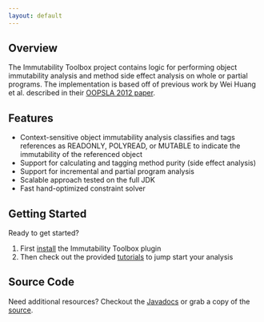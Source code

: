```yaml
---
layout: default
---
```


## Overview
The Immutability Toolbox project contains logic for performing object immutability analysis and method side effect analysis on whole or partial programs. The implementation is based off of previous work by Wei Huang et al. described in their [OOPSLA 2012 paper](https://huangw5.github.io/docs/oopsla12.pdf).

## Features
- Context-sensitive object immutability analysis classifies and tags references as READONLY, POLYREAD, or MUTABLE to indicate the immutability of the referenced object
- Support for calculating and tagging method purity (side effect analysis)
- Support for incremental and partial program analysis
- Scalable approach tested on the full JDK
- Fast hand-optimized constraint solver

## Getting Started
Ready to get started?

1. First [install](/immutability-toolbox/install) the Immutability Toolbox plugin
2. Then check out the provided [tutorials](/immutability-toolbox/tutorials) to jump start your analysis

## Source Code
Need additional resources?  Checkout the [Javadocs](/immutability-toolbox/javadoc/index.html) or grab a copy of the [source](https://github.com/EnSoftCorp/immutability-toolbox).